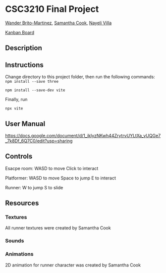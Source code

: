 # CSC3210 Final Project

[Wander Brito-Martinez](https://github.com/britomartinw), [Samantha Cook](https://github.com/scook5570), [Nayeli Villa](https://github.com/nayeliMC26)

[Kanban Board](https://trello.com/b/cps48RFN/csc3210britocookvillafinal)

## Description

## Instructions
Change directory to this project folder, then run the following commands:\
`npm install --save three`

`npm install --save-dev vite`

Finally, run

`npx vite`

## User Manual
https://docs.google.com/document/d/1_iklyzNKwh44ZrytrvUYLtXa_yUQGe7_7k8Df_6Q7C0/edit?usp=sharing

## Controls
Esacpe room:
WASD to move
Click to interact

Platformer:
WASD to move
Space to jump
E to interact

Runner:
W to jump
S to slide

## Resources

### Textures
All runner textures were created by Samantha Cook

### Sounds

### Animations
2D animation for runner character was created by Samantha Cook
